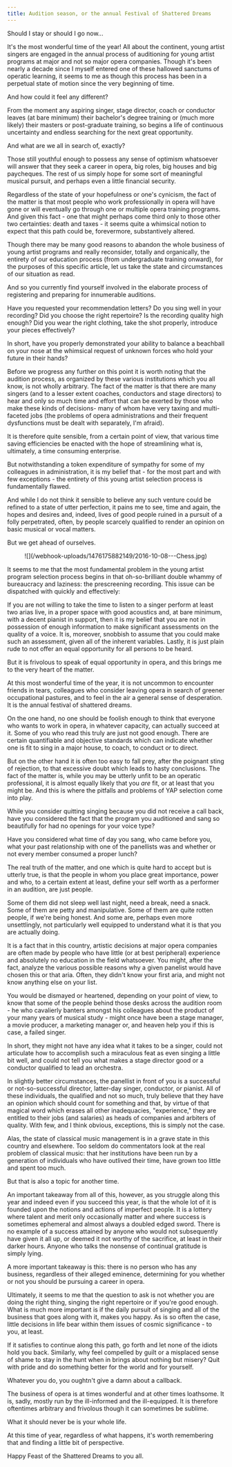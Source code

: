 ```yaml
---
title: Audition season, or the annual Festival of Shattered Dreams
---
```


Should I stay or should I go now...

It's the most wonderful time of the year! All about the continent, young artist singers are engaged in the annual process of auditioning for young artist programs at major and not so major opera companies. Though it's been nearly a decade since I myself entered one of these hallowed sanctums of operatic learning, it seems to me as though this process has been in a perpetual state of motion since the very beginning of time.

And how could it feel any different?

From the moment any aspiring singer, stage director, coach or conductor leaves (at bare minimum) their bachelor's degree training or (much more likely) their masters or post-graduate training, so begins a life of continuous uncertainty and endless searching for the next great opportunity. 

And what are we all in search of, exactly? 

Those still youthful enough to possess any sense of optimism whatsoever will answer that they seek a career in opera, big roles, big houses and big paycheques. The rest of us simply hope for some sort of meaningful musical pursuit, and perhaps even a little financial security.

Regardless of the state of your hopefulness or one's cynicism, the fact of the matter is that most people who work professionally in opera will have gone or will eventually go through one or multiple opera training programs. And given this fact - one that might perhaps come third only to those other two certainties: death and taxes - it seems quite a whimsical notion to expect that this path could be, forevermore, substantively altered. 

Though there may be many good reasons to abandon the whole business of young artist programs and really reconsider, totally and organically, the entirety of our education process (from undergraduate training onward), for the purposes of this specific article, let us take the state and circumstances of our situation as read.

And so you currently find yourself involved in the elaborate process of registering and preparing for innumerable auditions. 

Have you requested your recommendation letters? Do you sing well in your recording? Did you choose the right repertoire? Is the recording quality high enough? Did you wear the right clothing, take the shot properly, introduce your pieces effectively?

In short, have you properly demonstrated your ability to balance a beachball on your nose at the whimsical request of unknown forces who hold your future in their hands? 

Before we progress any further on this point it is worth noting that the audition process, as organized by these various institutions which you all know, is not wholly arbitrary. The fact of the matter is that there are many singers (and to a lesser extent coaches, conductors and stage directors) to hear and only so much time and effort that can be exerted by those who make these kinds of decisions- many of whom have very taxing and multi-faceted jobs (the problems of opera administrations and their frequent dysfunctions must be dealt with separately, I'm afraid). 

It is therefore quite sensible, from a certain point of view, that various time saving efficiencies be enacted with the hope of streamlining what is, ultimately, a time consuming enterprise.

But notwithstanding a token expenditure of sympathy for some of my colleagues in administration, it is my belief that - for the most part and with few exceptions - the entirety of this young artist selection process is fundamentally flawed. 

And while I do not think it sensible to believe any such venture could be refined to a state of utter perfection, it pains me to see, time and again, the hopes and desires and, indeed, lives of good people ruined in a pursuit of a folly perpetrated, often, by people scarcely qualified to render an opinion on basic musical or vocal matters.

But we get ahead of ourselves.

<figure data-type="image">
![](/webhook-uploads/1476175882149/2016-10-08---Chess.jpg)
</figure>

It seems to me that the most fundamental problem in the young artist program selection process begins in that oh-so-brilliant double whammy of bureaucracy and laziness: the prescreening recording. This issue can be dispatched with quickly and effectively:

If you are not willing to take the time to listen to a singer perform at least two arias live, in a proper space with good acoustics and, at bare minimum, with a decent pianist in support, then it is my belief that you are not in possession of enough information to make  significant assessments on the quality of a voice. It is, moreover, snobbish to assume that you could make such an assessment, given all of the inherent variables. Lastly, it is just plain rude to not offer an equal opportunity for all persons to be heard. 

But it is frivolous to speak of equal opportunity in opera, and this brings me to the very heart of the matter.

At this most wonderful time of the year, it is not uncommon to encounter friends in tears, colleagues who consider leaving opera in search of greener occupational pastures, and to feel in the air a general sense of desperation. It is the annual festival of shattered dreams.

On the one hand, no one should be foolish enough to think that everyone who wants to work in opera, in whatever capacity, can actually succeed at it. Some of you who read this truly are just not good enough. There are certain quantifiable and objective standards which can indicate whether one is fit to sing in a major house, to coach, to conduct or to direct. 

But on the other hand it is often too easy to fall prey, after the poignant sting of rejection, to that excessive doubt which leads to hasty conclusions. The fact of the matter is, while you may be utterly unfit to be an operatic professional, it is almost equally likely that you *are* fit, or at least that you might be. And this is where the pitfalls and problems of YAP selection come into play. 

While you consider quitting singing because you did not receive a call back, have you considered the fact that the program you auditioned and sang so beautifully for had no openings for your voice type?

Have you considered what time of day you sang, who came before you, what your past relationship with one of the panellists was and whether or not every member consumed a proper lunch?

The real truth of the matter, and one which is quite hard to accept but is utterly true, is that the people in whom you place great importance, power and who, to a certain extent at least, define your self worth as a performer in an audition, are just people. 

Some of them did not sleep well last night, need a break, need a snack. Some of them are petty and manipulative. Some of them are quite rotten people, if we're being honest. And some are, perhaps even more unsettlingly, not particularly well equipped to understand what it is that you are actually doing.

It is a fact that in this country, artistic decisions at major opera companies are often made by people who have little (or at best peripheral) experience and absolutely no education in the field whatsoever. You might, after the fact, analyze the various possible reasons why a given panelist would have chosen this or that aria. Often, they didn't know your first aria, and might not know anything else on your list. 

You would be dismayed or heartened, depending on your point of view, to know that some of the people behind those desks across the audition room - he who cavalierly banters amongst his colleagues about the product of your many years of musical study - might once have been a stage manager, a movie producer, a marketing manager or, and heaven help you if this is case, a failed singer. 

In short, they might not have any idea what it takes to be a singer, could not articulate how to accomplish such a miraculous feat as even singing a little bit well, and could not tell you what makes a stage director good or a conductor qualified to lead an orchestra. 

In slightly better circumstances, the panellist in front of you is a successful or not-so-successful director, latter-day singer, conductor, or pianist. All of these individuals, the qualified and not so much, truly believe that they have an opinion which should count for something and that, by virtue of that magical word which erases all other inadequacies, "experience," they are entitled to their jobs (and salaries) as heads of companies and arbiters of quality. With few, and I think obvious, exceptions, this is simply not the case.

Alas, the state of classical music management is in a grave state in this country and elsewhere. Too seldom do commentators look at the real problem of classical music: that her institutions have been run by a generation of individuals who have outlived their time, have grown too little and spent too much.

But that is also a topic for another time.

An important takeaway from all of this, however, as you struggle along this year and indeed even if you succeed this year, is that the whole lot of it is founded upon the notions and actions of imperfect people. It is a lottery where talent and merit only occasionally matter and where success is sometimes ephemeral and almost always a doubled edged sword. There is no example of a success attained by anyone who would not subsequently have given it all up, or deemed it not worthy of the sacrifice, at least in their darker hours. Anyone who talks the nonsense of continual gratitude is simply lying. 

A more important takeaway is this: there is no person who has any business, regardless of their alleged eminence, determining for you whether or not you should be pursuing a career in opera.

Ultimately, it seems to me that the question to ask is not whether you are doing the right thing, singing the right repertoire or if you're good enough. What is much more important is if the daily pursuit of singing and all of the business that goes along with it, makes you happy. As is so often the case, little decisions in life bear within them issues of cosmic significance - to you, at least.

If it satisfies to continue along this path, go forth and let none of the idiots hold you back. Similarly, why feel compelled by guilt or a misplaced sense of shame to stay in the hunt when in brings about nothing but misery? Quit with pride and do something better for the world and for yourself.

Whatever you do, you oughtn't give a damn about a callback.

The business of opera is at times wonderful and at other times loathsome. It is, sadly, mostly run by the ill-informed and the ill-equipped. It is therefore oftentimes arbitrary and frivolous though it can sometimes be sublime. 

What it should never be is your whole life. 

At this time of year, regardless of what happens, it's worth remembering that and finding a little bit of perspective.
 
Happy Feast of the Shattered Dreams to you all.

